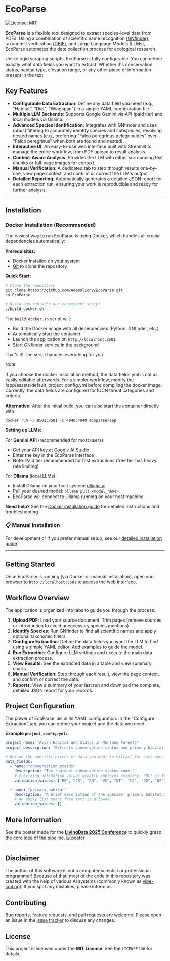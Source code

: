 # EcoParse 

[![License: MIT](https://img.shields.io/badge/License-MIT-yellow.svg)](https://opensource.org/licenses/MIT)

**EcoParse** is a flexible tool designed to extract species-level data from PDFs. Using a combination of scientific name recognition [(GNfinder)](https://github.com/gnames/gnfinder), taxonomic verification [(GBIF)](https://github.com/gbif/pygbif), and Large Language Models (LLMs), EcoParse automates the data collection process for ecological research.

Unlike rigid scraping scripts, EcoParse is fully configurable. You can define exactly what data fields you want to extract. Whether it's conservation status, habitat type, elevation range, or any other piece of information present in the text.

## Key Features

-   **Configurable Data Extraction**: Define any data field you need (e.g., "Habitat", "Diet", "Wingspan") in a simple YAML configuration file.
-   **Multiple LLM Backends**: Supports Google Gemini via API (paid tier) and local models via Ollama.
-   **Advanced Species Identification**: Integrates with GNfinder and uses robust filtering to accurately identify species and subspecies, resolving nested names (e.g., preferring "Falco peregrinus pelegrinoides" over "Falco peregrinus" when both are found and nested).
-   **Interactive UI**: An easy-to-use web interface built with Streamlit to manage the entire workflow, from PDF upload to result analysis.
-   **Context-Aware Analysis**: Provides the LLM with either surrounding text chunks or full-page images for context.
-   **Manual Verification**: A dedicated tab to step through results one-by-one, view page context, and confirm or correct the LLM's output.
-   **Detailed Reporting**: Automatically generates a detailed JSON report for each extraction run, ensuring your work is reproducible and ready for further analysis.

---

## Installation

### Docker Installation (Recommended)

The easiest way to run EcoParse is using Docker, which handles all crucial dependencies automatically:

**Prerequisites:**
- [Docker](https://docs.docker.com/get-docker/) installed on your system
- [Git](https://git-scm.com/downloads) to clone the repository

**Quick Start:**
```bash
# Clone the repository
git clone https://github.com/AdamUlicny/EcoParse.git
cd EcoParse

# Build and run with our convenient script
./build_docker.sh
```

The `build_docker.sh` script will:
- Build the Docker image with all dependencies (Python, GNfinder, etc.)
- Automatically start the container
- Launch the application on `http://localhost:8501`
- Start GNfinder service in the background

That's it! The script handles everything for you.

> [!NOTE]
> If you choose the docker installation method, the data fields yml is not as easily editable afterwards.
> For a simpler workflow, modify the /app/assets/default_project_config.yml before compiling the docker image.
> Currently, the data fields are configured for IUCN threat categories and criteria.

**Alternative:** After the initial build, you can also start the container directly with:
```bash
docker run -p 8501:8501 -p 4040:4040 ecoparse-app
```

**Setting up LLMs:**

For **Gemini API** (recommended for most users):
- Get your API key at [Google AI Studio](https://aistudio.google.com/)
- Enter the key in the EcoParse interface
- Note: Paid tier recommended for fast extractions (free tier has heavy rate limiting)

For **Ollama** (local LLMs):
- Install Ollama on your host system: [ollama.ai](https://ollama.ai/)
- Pull your desired model: `ollama pull <model_name>`
- EcoParse will connect to Ollama running on your host machine

**Need help?** See the [Docker installation guide](documentation/docker-guide.md) for detailed instructions and troubleshooting.

### 📋 Manual Installation

For development or if you prefer manual setup, see our [detailed installation guide](documentation/manual-installation.md).

---

## Getting Started

Once EcoParse is running (via Docker or manual installation), open your browser to `http://localhost:8501` to access the web interface.

## Workflow Overview

The application is organized into tabs to guide you through the process:

1.  **Upload PDF**: Load your source document. Trim pages (remove sources or introduction to avoid uneccessary species mentions)
2.  **Identify Species**: Run GNfinder to find all scientific names and apply optional taxonomic filters.
3.  **Configure Extraction**: Define the data fields you want the LLM to find using a simple YAML editor. Add examples to guide the model.
4.  **Run Extraction**: Configure LLM settings and execute the main data extraction process.
5.  **View Results**: See the extracted data in a table and view summary charts.
6.  **Manual Verification**: Step through each result, view the page context, and confirm or correct the data.
7.  **Reports**: View a summary of your last run and download the complete, detailed JSON report for your records.

## Project Configuration

The power of EcoParse lies in its YAML configuration. In the "Configure Extraction" tab, you can define your project and the data you need.

**Example `project_config.yml`:**
```yaml
project_name: "Avian Habitat and Status in Montane Forests"
project_description: "Extracts conservation status and primary habitat for bird species."

# Define the specific pieces of data you want to extract for each species.
data_fields:
  - name: "conservation_status"
    description: "The regional conservation status code."
    # Providing validation values greatly improves accuracy. "NF" is for "Not Found".
    validation_values: ["RE", "CR", "EN", "VU", "NT", "LC", "DD", "NF"]
  
  - name: "primary_habitat"
    description: "A brief description of the species' primary habitat."
    # An empty list means free text is allowed.
    validation_values: []
```

## More information

See the poster made for the [**LivingData 2025 Conference**](https://www.livingdata2025.com/) to quickly grasp the core idea of the pipeline.
![poster](/poster/POSTER_web.png) 

---
## Disclaimer

The author of this software is not a computer scientist or professional programmer! Because of that, most of the code in this repository was created with the help of various AI systems (commonly known as [vibe-coding](https://www.ibm.com/think/topics/vibe-coding)). If you spot any mistakes, please inform us.

## Contributing

Bug reports, feature requests, and pull requests are welcome! Please open an issue in the [issue tracker](https://github.com/AdamUlicny/EcoParse/issues) to discuss any changes.

## License

This project is licensed under the **MIT License**. See the `LICENSE` file for details.